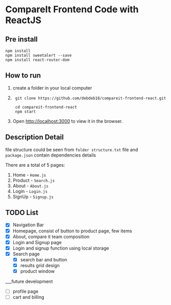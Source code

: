 # Comparelt Frontend Code with ReactJS

## Pre install
```
npm install
npm install sweetalert --save
npm install react-router-dom
```

## How to run
1. create a folder in your local computer
2. ```
    git clone https://github.com/debdeb18/compareit-frontend-react.git
    
    cd compareit-frontend-react
    npm start
   ```
3. Open [http://localhost:3000](http://localhost:3000) to view it in the browser.

## Description Detail

file structure could be seen from `folder structure.txt` file
and `package.json` contain dependencies details

There are a total of 5 pages:
1. Home - ``Home.js``
2. Product - `Search.js`
3. About - `About.js`
4. Login - `Login.js`
5. SignUp - `Signup.js`

## TODO List

- [X] Navigation Bar
- [x] Homepage, consist of button to product page, few items
- [x] About, compare it team composition
- [x] Login and Signup page
- [x] Login and signup function using local storage
- [x] Search page
  - [x] search bar and button
  - [x] results grid design
  - [x] product window

___future development
- [ ] profile page
- [ ] cart and billing
